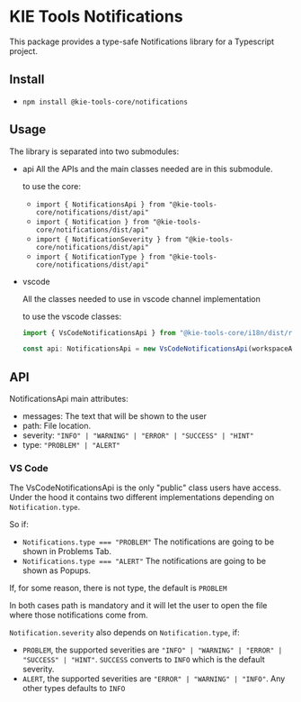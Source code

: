 # KIE Tools Notifications

This package provides a type-safe Notifications library for a Typescript project.

## Install

- `npm install @kie-tools-core/notifications`

## Usage

The library is separated into two submodules:

- api
  All the APIs and the main classes needed are in this submodule.

  to use the core:

  - `import { NotificationsApi } from "@kie-tools-core/notifications/dist/api"`
  - `import { Notification } from "@kie-tools-core/notifications/dist/api"`
  - `import { NotificationSeverity } from "@kie-tools-core/notifications/dist/api"`
  - `import { NotificationType } from "@kie-tools-core/notifications/dist/api"`

- vscode

  All the classes needed to use in vscode channel implementation

  to use the vscode classes:

  ```ts
  import { VsCodeNotificationsApi } from "@kie-tools-core/i18n/dist/react-components";

  const api: NotificationsApi = new VsCodeNotificationsApi(workspaceApi, i18n);
  ```

## API

NotificationsApi main attributes:

- messages: The text that will be shown to the user
- path: File location.
- severity: `"INFO" | "WARNING" | "ERROR" | "SUCCESS" | "HINT"`
- type: `"PROBLEM" | "ALERT"`

### VS Code

The VsCodeNotificationsApi is the only "public" class users have access. Under the hood it contains two different implementations depending on `Notification.type`.

So if:

- `Notifications.type === "PROBLEM"` The notifications are going to be shown in Problems Tab.
- `Notifications.type === "ALERT"` The notifications are going to be shown as Popups.

If, for some reason, there is not type, the default is `PROBLEM`

In both cases path is mandatory and it will let the user to open the file where those notifications come from.

`Notification.severity` also depends on `Notification.type`, if:

- `PROBLEM`, the supported severities are `"INFO" | "WARNING" | "ERROR" | "SUCCESS" | "HINT"`. `SUCCESS` converts to `INFO` which is the default severity.
- `ALERT`, the supported severities are `"ERROR" | "WARNING" | "INFO"`. Any other types defaults to `INFO`
